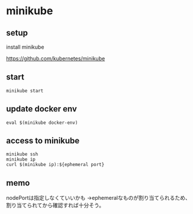 # minikube


## setup

install minikube

https://github.com/kubernetes/minikube

## start

```
minikube start
```

## update docker env

```
eval $(minikube docker-env)
```

## access to minikube

```
minikube ssh
minikube ip
curl $(minikube ip):${ephemeral port}
```


## memo

nodePortは指定しなくていいかも
→ephemeralなものが割り当てられるため、割り当てられてから確認すれば十分そう。